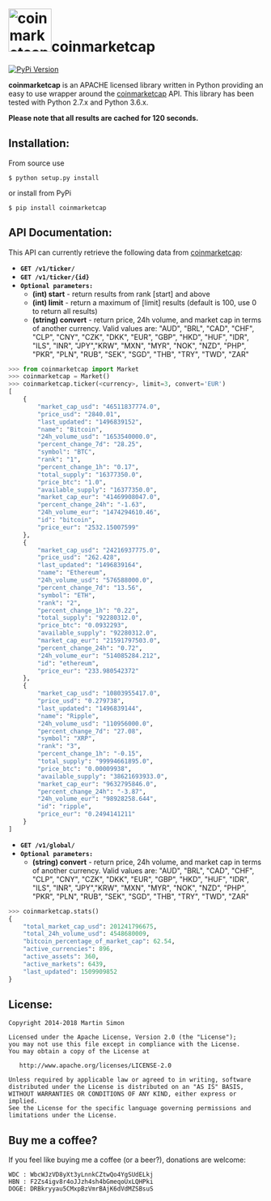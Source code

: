 <h1><img src="https://raw.githubusercontent.com/mrsmn/coinmarketcap-api/master/doc/coinmarketcap.png" height=85 alt="coinmarketcap" title="coinmarketcap">coinmarketcap</h1>

[![PyPi Version](http://img.shields.io/pypi/v/coinmarketcap.svg)](https://pypi.python.org/pypi/coinmarketcap/)

**coinmarketcap** is an APACHE licensed library written in Python providing an easy to use wrapper around the [coinmarketcap](http://coinmarketcap.com/) API.
This library has been tested with Python 2.7.x and Python 3.6.x.

**Please note that all results are cached for 120 seconds.**

## Installation:

From source use

    $ python setup.py install

or install from PyPi

    $ pip install coinmarketcap

## API Documentation:

This API can currently retrieve the following data from [coinmarketcap](http://coinmarketcap.com/):

- **`GET /v1/ticker/`**
- **`GET /v1/ticker/{id}`**
- **`Optional parameters:`**
    - **(int) start** - return results from rank [start] and above
    - **(int) limit** - return a maximum of [limit] results (default is 100, use 0 to return all results)
    - **(string) convert** - return price, 24h volume, and market cap in terms of another currency. Valid values are:
"AUD", "BRL", "CAD", "CHF", "CLP", "CNY", "CZK", "DKK", "EUR", "GBP", "HKD", "HUF", "IDR", "ILS", "INR", "JPY","KRW", "MXN", "MYR", "NOK", "NZD", "PHP", "PKR", "PLN", "RUB", "SEK", "SGD", "THB", "TRY", "TWD", "ZAR"

```python
>>> from coinmarketcap import Market
>>> coinmarketcap = Market()
>>> coinmarketcap.ticker(<currency>, limit=3, convert='EUR')
[
    {
        "market_cap_usd": "46511837774.0",
        "price_usd": "2840.01",
        "last_updated": "1496839152",
        "name": "Bitcoin",
        "24h_volume_usd": "1653540000.0",
        "percent_change_7d": "28.25",
        "symbol": "BTC",
        "rank": "1",
        "percent_change_1h": "0.17",
        "total_supply": "16377350.0",
        "price_btc": "1.0",
        "available_supply": "16377350.0",
        "market_cap_eur": "41469908047.0",
        "percent_change_24h": "-1.63",
        "24h_volume_eur": "1474294610.46",
        "id": "bitcoin",
        "price_eur": "2532.15007599"
    },
    {
        "market_cap_usd": "24216937775.0",
        "price_usd": "262.428",
        "last_updated": "1496839164",
        "name": "Ethereum",
        "24h_volume_usd": "576588000.0",
        "percent_change_7d": "13.56",
        "symbol": "ETH",
        "rank": "2",
        "percent_change_1h": "0.22",
        "total_supply": "92280312.0",
        "price_btc": "0.0932293",
        "available_supply": "92280312.0",
        "market_cap_eur": "21591797503.0",
        "percent_change_24h": "0.72",
        "24h_volume_eur": "514085284.212",
        "id": "ethereum",
        "price_eur": "233.980542372"
    },
    {
        "market_cap_usd": "10803955417.0",
        "price_usd": "0.279738",
        "last_updated": "1496839144",
        "name": "Ripple",
        "24h_volume_usd": "110956000.0",
        "percent_change_7d": "27.08",
        "symbol": "XRP",
        "rank": "3",
        "percent_change_1h": "-0.15",
        "total_supply": "99994661895.0",
        "price_btc": "0.00009938",
        "available_supply": "38621693933.0",
        "market_cap_eur": "9632795846.0",
        "percent_change_24h": "-3.87",
        "24h_volume_eur": "98928258.644",
        "id": "ripple",
        "price_eur": "0.2494141211"
    }
]
```

- **`GET /v1/global/`**
- **`Optional parameters:`**
    - **(string) convert** - return price, 24h volume, and market cap in terms of another currency. Valid values are:
"AUD", "BRL", "CAD", "CHF", "CLP", "CNY", "CZK", "DKK", "EUR", "GBP", "HKD", "HUF", "IDR", "ILS", "INR", "JPY","KRW", "MXN", "MYR", "NOK", "NZD", "PHP", "PKR", "PLN", "RUB", "SEK", "SGD", "THB", "TRY", "TWD", "ZAR"


```python
>>> coinmarketcap.stats()
{
    "total_market_cap_usd": 201241796675,
    "total_24h_volume_usd": 4548680009,
    "bitcoin_percentage_of_market_cap": 62.54,
    "active_currencies": 896,
    "active_assets": 360,
    "active_markets": 6439,
    "last_updated": 1509909852
}
```

## License:

```
Copyright 2014-2018 Martin Simon

Licensed under the Apache License, Version 2.0 (the "License");
you may not use this file except in compliance with the License.
You may obtain a copy of the License at

   http://www.apache.org/licenses/LICENSE-2.0

Unless required by applicable law or agreed to in writing, software
distributed under the License is distributed on an "AS IS" BASIS,
WITHOUT WARRANTIES OR CONDITIONS OF ANY KIND, either express or implied.
See the License for the specific language governing permissions and
limitations under the License.

```

## Buy me a coffee?

If you feel like buying me a coffee (or a beer?), donations are welcome:

```
WDC : WbcWJzVD8yXt3yLnnkCZtwQo4YgSUdELkj
HBN : F2Zs4igv8r4oJJzh4sh4bGmeqoUxLQHPki
DOGE: DRBkryyau5CMxpBzVmrBAjK6dVdMZSBsuS
```
